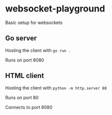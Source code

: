 # websocket-playground
Basic setup for websockets

## Go server

Hosting the client with `go run .`

Runs on port 8080

## HTML client

Hosting the client with `python -m http.server 80`

Runs on port 80

Connects to port 8080
